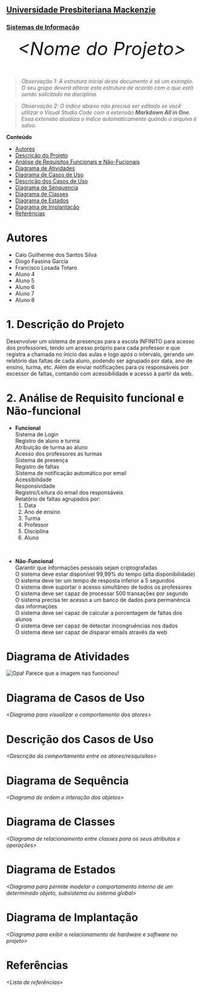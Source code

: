 <h2><a href= "https://www.mackenzie.br">Universidade Presbiteriana Mackenzie</a></h2>
<h3><a href= "https://www.mackenzie.br/graduacao/sao-paulo-higienopolis/sistemas-de-informacao">Sistemas de Informação</a></h3>


<font size="+12"><center>
*&lt;Nome do Projeto&gt;*
</center></font>

>*Observação 1: A estrutura inicial deste documento é só um exemplo. O seu grupo deverá alterar esta estrutura de acordo com o que está sendo solicitado na disciplina.*

>*Observação 2: O índice abaixo não precisa ser editado se você utilizar o Visual Studio Code com a extensão **Markdown All in One**. Essa extensão atualiza o índice automaticamente quando o arquivo é salvo.*

**Conteúdo**

- [Autores](#nome-alunos)
- [Descrição do Projeto](#introdução-do-projeto)
- [Análise de Requisitos Funcionais e Não-Fucionais](#descrição-dos-requisitos)
- [Diagrama de Atividades](#diagrama-de-atividades) 
- [Diagrama de Casos de Uso](#diagrama-de-comportamento-atores)
- [Descrição dos Casos de Uso](#descrição-das-funcões)
- [Diagrama de Senquencia](#diagrama-de-ordem-interações)
- [Diagrama de Classes](#diagrama-orientado-objetos)
- [Diagrama de Estados](#diagrama-estrutura-componente)
- [Diagrama de Implantação](#diagrama-de-hardware-software)
- [Referências](#referências)


# Autores

* Caio Guilherme dos Santos Silva
* Diogo Fassina Garcia
* Francisco Losada Totaro
* Aluno 4
* Aluno 5
* Aluno 6
* Aluno 7
* Aluno 8


# **1. Descrição do Projeto**

Desenvolver um sistema de presenças para a escola INFINITO para acesso dos professores, tendo um acesso próprio para cada professor e que registra a chamada no ínicio das aulas e logo após o intervalo, gerando um relatório das faltas de cada aluno, podendo ser agrupado por data, ano de ensino, turma, etc. Além de enviar notificações para os responsáveis por excessor de faltas, contando com acessibilidade e acesso à partir da web.

# **2. Análise de Requisito funcional e Não-funcional**

- **Funcional**<br>
Sistema de Login<br>
Registro de aluno e turma<br>
Atribuição de turma ao aluno<br>
Acesso dos professores as turmas<br>
Sistema de presença<br>
Registro de faltas<br>
Sistema de notificação automático por email<br>
Acessibilidade<br>
Responsividade<br>
Registro/Leitura do email dos responsáveis<br>
Relatório de faltas agrupados por:
    1. Data
    2. Ano de ensino
    3. Turma
    4. Professor
    5. Disciplina
    6. Aluno
<br>

- **Não-Funcional**<br>
Garantir que informações pessoais sejam criptografadas<br>
O sistema deve estar disponível 99,99% do tempo (alta disponibilidade)<br>
O sistema deve ter um tempo de resposta inferior a 5 segundos<br>
O sistema deve suportar o acesso simultâneo de todos os professores<br>
O sistema deve ser capaz de processar 500 transações por segundo<br>
O sistema precisa ter acesso a um banco de dados para permanência das informações<br>
O sistema deve ser capaz de calcular a porcentagem de faltas dos alunos<br>
O sistema deve ser capaz de detectar incongruências nos dados<br>
O sistema deve ser capaz de disparar emails através da web



# Diagrama de Atividades

![Opa! Parece que a imagem nao funcionou!](https://viewer.diagrams.net/?tags=%7B%7D&lightbox=1&highlight=0000ff&edit=_blank&layers=1&nav=1#G16kMww1UP1ync-OORSVwhgNS0VBc2KNq5)

# Diagrama de Casos de Uso

*&lt;Diagrama para visualizar o comportamento dos atores&gt;*

# Descrição dos Casos de Uso

*&lt;Descrição do comportamento entre os atores/resquisitos&gt;*

# Diagrama de Sequência

*&lt;Diagrama de ordem e interação dos objetos&gt;*

# Diagrama de Classes

*&lt;Diagrama de relacionamento entre classes para os seus atributos e operações&gt;*

# Diagrama de Estados

*&lt;Diagrama para permite modelar o comportamento interno de um determinado objeto, subsistema ou sistema global&gt;*

# Diagrama de Implantação

*&lt;Diagrama para exibir o relacionamento de hardware e software no projeto&gt;*

# Referências

*&lt;Lista de referências&gt;*
